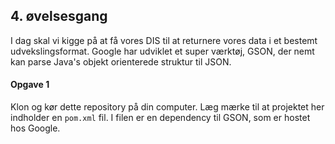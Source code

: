 ## 4. øvelsesgang

I dag skal vi kigge på at få vores DIS til at returnere vores data i et bestemt udvekslingsformat. Google har udviklet et super
værktøj, GSON, der nemt kan parse Java's objekt orienterede struktur til JSON.

#### Opgave 1
Klon og kør dette repository på din computer. Læg mærke til at projektet her indholder en `pom.xml` fil. I filen er en dependency til
GSON, som er hostet hos Google. 
